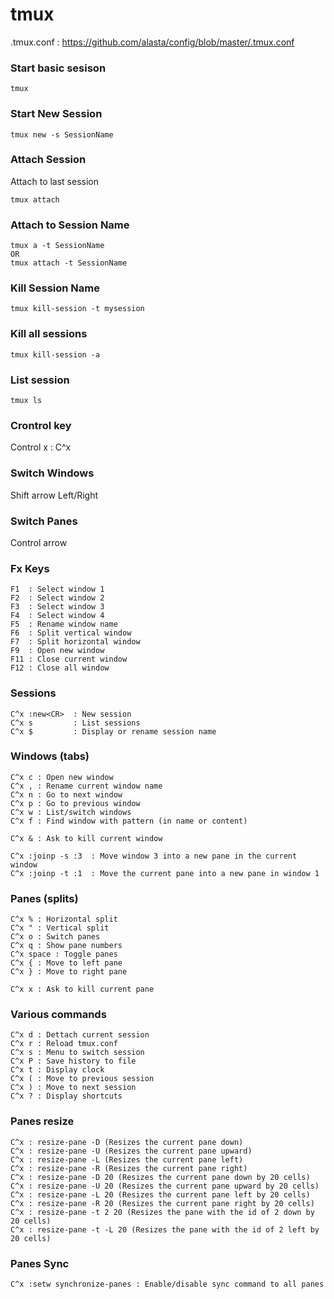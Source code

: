 # tmux 

.tmux.conf : https://github.com/alasta/config/blob/master/.tmux.conf

### Start basic sesison
```
tmux 
```

### Start New Session
```
tmux new -s SessionName
```

### Attach Session
Attach to last session
```
tmux attach
```
  
### Attach to Session Name  
```
tmux a -t SessionName
OR
tmux attach -t SessionName
```

### Kill Session Name
```
tmux kill-session -t mysession
```

### Kill all sessions
```
tmux kill-session -a
```

### List session
```
tmux ls
```


### Crontrol key

Control x : C^x 

### Switch Windows
Shift arrow Left/Right

### Switch Panes
Control arrow

### Fx Keys
```
F1  : Select window 1  
F2  : Select window 2  
F3  : Select window 3  
F4  : Select window 4  
F5  : Rename window name  
F6  : Split vertical window  
F7  : Split horizontal window   
F9  : Open new window  
F11 : Close current window  
F12 : Close all window
```
  
### Sessions  
```
C^x :new<CR>  : New session
C^x s         : List sessions
C^x $         : Display or rename session name
```
  
### Windows (tabs)
```
C^x c : Open new window
C^x , : Rename current window name
C^x n : Go to next window
C^x p : Go to previous window
C^x w : List/switch windows
C^x f : Find window with pattern (in name or content)

C^x & : Ask to kill current window

C^x :joinp -s :3  : Move window 3 into a new pane in the current window
C^x :joinp -t :1  : Move the current pane into a new pane in window 1
```
  
### Panes (splits)
```
C^x % : Horizontal split
C^x " : Vertical split
C^x o : Switch panes
C^x q : Show pane numbers
C^x space : Toggle panes
C^x { : Move to left pane
C^x } : Move to right pane

C^x x : Ask to kill current pane
```



### Various commands
```
C^x d : Dettach current session
C^x r : Reload tmux.conf
C^x s : Menu to switch session
C^x P : Save history to file 
C^x t : Display clock
C^x ( : Move to previous session
C^x ) : Move to next session
C^x ? : Display shortcuts
```

### Panes resize
```
C^x : resize-pane -D (Resizes the current pane down)
C^x : resize-pane -U (Resizes the current pane upward)
C^x : resize-pane -L (Resizes the current pane left)
C^x : resize-pane -R (Resizes the current pane right)
C^x : resize-pane -D 20 (Resizes the current pane down by 20 cells)
C^x : resize-pane -U 20 (Resizes the current pane upward by 20 cells)
C^x : resize-pane -L 20 (Resizes the current pane left by 20 cells)
C^x : resize-pane -R 20 (Resizes the current pane right by 20 cells)
C^x : resize-pane -t 2 20 (Resizes the pane with the id of 2 down by 20 cells)
C^x : resize-pane -t -L 20 (Resizes the pane with the id of 2 left by 20 cells)
```
  
### Panes Sync
```
C^x :setw synchronize-panes : Enable/disable sync command to all panes
```
